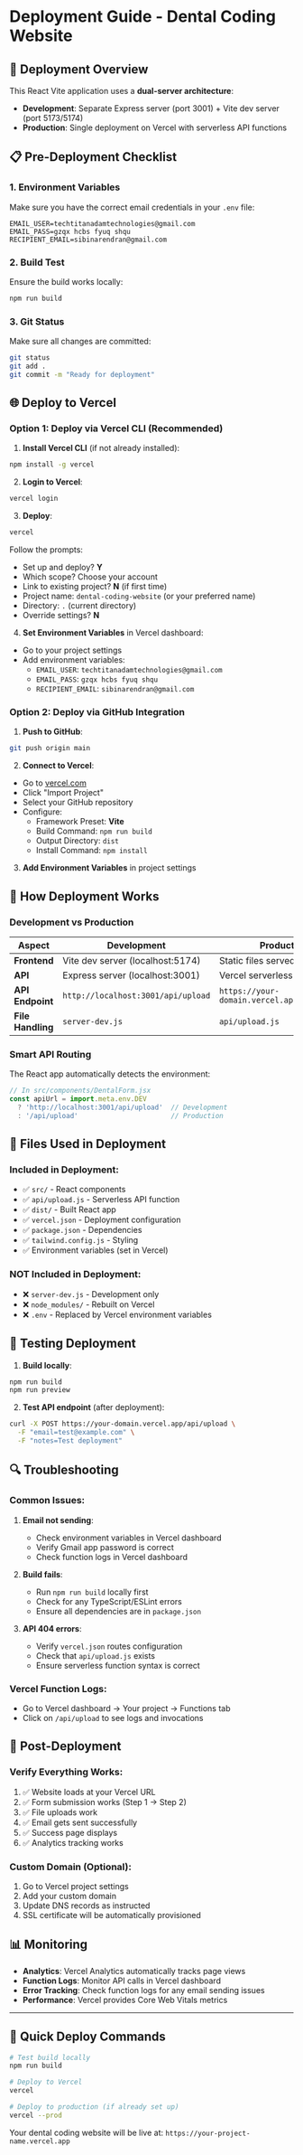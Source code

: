 # Deployment Guide - Dental Coding Website

## 🚀 Deployment Overview

This React Vite application uses a **dual-server architecture**:
- **Development**: Separate Express server (port 3001) + Vite dev server (port 5173/5174)
- **Production**: Single deployment on Vercel with serverless API functions

## 📋 Pre-Deployment Checklist

### 1. Environment Variables
Make sure you have the correct email credentials in your `.env` file:
```env
EMAIL_USER=techtitanadamtechnologies@gmail.com
EMAIL_PASS=gzqx hcbs fyuq shqu
RECIPIENT_EMAIL=sibinarendran@gmail.com
```

### 2. Build Test
Ensure the build works locally:
```bash
npm run build
```

### 3. Git Status
Make sure all changes are committed:
```bash
git status
git add .
git commit -m "Ready for deployment"
```

## 🌐 Deploy to Vercel

### Option 1: Deploy via Vercel CLI (Recommended)

1. **Install Vercel CLI** (if not already installed):
```bash
npm install -g vercel
```

2. **Login to Vercel**:
```bash
vercel login
```

3. **Deploy**:
```bash
vercel
```
Follow the prompts:
- Set up and deploy? **Y**
- Which scope? Choose your account
- Link to existing project? **N** (if first time)
- Project name: `dental-coding-website` (or your preferred name)
- Directory: `.` (current directory)
- Override settings? **N**

4. **Set Environment Variables** in Vercel dashboard:
- Go to your project settings
- Add environment variables:
  - `EMAIL_USER`: `techtitanadamtechnologies@gmail.com`
  - `EMAIL_PASS`: `gzqx hcbs fyuq shqu`
  - `RECIPIENT_EMAIL`: `sibinarendran@gmail.com`

### Option 2: Deploy via GitHub Integration

1. **Push to GitHub**:
```bash
git push origin main
```

2. **Connect to Vercel**:
- Go to [vercel.com](https://vercel.com)
- Click "Import Project"
- Select your GitHub repository
- Configure:
  - Framework Preset: **Vite**
  - Build Command: `npm run build`
  - Output Directory: `dist`
  - Install Command: `npm install`

3. **Add Environment Variables** in project settings

## 🔧 How Deployment Works

### Development vs Production

| Aspect | Development | Production |
|--------|-------------|------------|
| **Frontend** | Vite dev server (localhost:5174) | Static files served by Vercel |
| **API** | Express server (localhost:3001) | Vercel serverless functions |
| **API Endpoint** | `http://localhost:3001/api/upload` | `https://your-domain.vercel.app/api/upload` |
| **File Handling** | `server-dev.js` | `api/upload.js` |

### Smart API Routing
The React app automatically detects the environment:
```javascript
// In src/components/DentalForm.jsx
const apiUrl = import.meta.env.DEV 
  ? 'http://localhost:3001/api/upload'  // Development
  : '/api/upload'                       // Production
```

## 📁 Files Used in Deployment

### Included in Deployment:
- ✅ `src/` - React components
- ✅ `api/upload.js` - Serverless API function
- ✅ `dist/` - Built React app
- ✅ `vercel.json` - Deployment configuration
- ✅ `package.json` - Dependencies
- ✅ `tailwind.config.js` - Styling
- ✅ Environment variables (set in Vercel)

### NOT Included in Deployment:
- ❌ `server-dev.js` - Development only
- ❌ `node_modules/` - Rebuilt on Vercel
- ❌ `.env` - Replaced by Vercel environment variables

## 🧪 Testing Deployment

1. **Build locally**:
```bash
npm run build
npm run preview
```

2. **Test API endpoint** (after deployment):
```bash
curl -X POST https://your-domain.vercel.app/api/upload \
  -F "email=test@example.com" \
  -F "notes=Test deployment"
```

## 🔍 Troubleshooting

### Common Issues:

1. **Email not sending**:
   - Check environment variables in Vercel dashboard
   - Verify Gmail app password is correct
   - Check function logs in Vercel dashboard

2. **Build fails**:
   - Run `npm run build` locally first
   - Check for any TypeScript/ESLint errors
   - Ensure all dependencies are in `package.json`

3. **API 404 errors**:
   - Verify `vercel.json` routes configuration
   - Check that `api/upload.js` exists
   - Ensure serverless function syntax is correct

### Vercel Function Logs:
- Go to Vercel dashboard → Your project → Functions tab
- Click on `/api/upload` to see logs and invocations

## 🎯 Post-Deployment

### Verify Everything Works:
1. ✅ Website loads at your Vercel URL
2. ✅ Form submission works (Step 1 → Step 2)
3. ✅ File uploads work
4. ✅ Email gets sent successfully
5. ✅ Success page displays
6. ✅ Analytics tracking works

### Custom Domain (Optional):
1. Go to Vercel project settings
2. Add your custom domain
3. Update DNS records as instructed
4. SSL certificate will be automatically provisioned

## 📊 Monitoring

- **Analytics**: Vercel Analytics automatically tracks page views
- **Function Logs**: Monitor API calls in Vercel dashboard
- **Error Tracking**: Check function logs for any email sending issues
- **Performance**: Vercel provides Core Web Vitals metrics

---

## 🚀 Quick Deploy Commands

```bash
# Test build locally
npm run build

# Deploy to Vercel
vercel

# Deploy to production (if already set up)
vercel --prod
```

Your dental coding website will be live at: `https://your-project-name.vercel.app` 